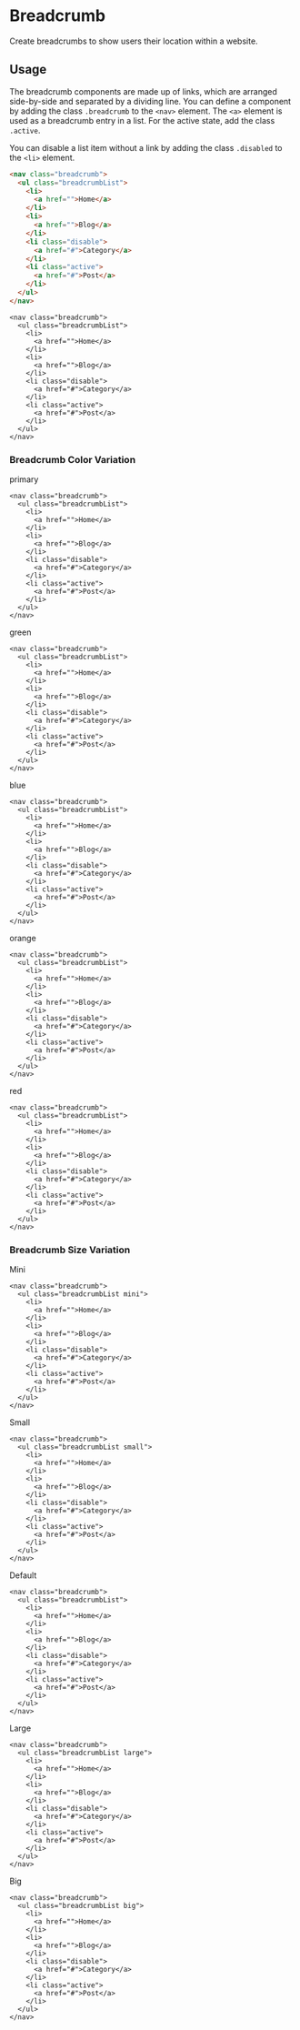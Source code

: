 # Breadcrumb

<p class="uk-text-lead">Create breadcrumbs to show users their location within a website.</p>

## Usage

The breadcrumb components are made up of links, which are arranged side-by-side and separated by a dividing line. You can define a component by adding the class `.breadcrumb` to the `<nav>` element. The `<a>` element is used as a breadcrumb entry in a list. For the active state, add the class `.active`.

You can disable a list item without a link by adding the class `.disabled` to the `<li>` element.

```html
<nav class="breadcrumb">
  <ul class="breadcrumbList">
    <li>
      <a href="">Home</a>
    </li>
    <li>
      <a href="">Blog</a>
    </li>
    <li class="disable">
      <a href="#">Category</a>
    </li>
    <li class="active">
      <a href="#">Post</a>
    </li>
  </ul>
</nav>
```

```example
<nav class="breadcrumb">
  <ul class="breadcrumbList">
    <li>
      <a href="">Home</a>
    </li>
    <li>
      <a href="">Blog</a>
    </li>
    <li class="disable">
      <a href="#">Category</a>
    </li>
    <li class="active">
      <a href="#">Post</a>
    </li>
  </ul>
</nav>
```

### Breadcrumb Color Variation

primary

```example
<nav class="breadcrumb">
  <ul class="breadcrumbList">
    <li>
      <a href="">Home</a>
    </li>
    <li>
      <a href="">Blog</a>
    </li>
    <li class="disable">
      <a href="#">Category</a>
    </li>
    <li class="active">
      <a href="#">Post</a>
    </li>
  </ul>
</nav>
```

green


```example
<nav class="breadcrumb">
  <ul class="breadcrumbList">
    <li>
      <a href="">Home</a>
    </li>
    <li>
      <a href="">Blog</a>
    </li>
    <li class="disable">
      <a href="#">Category</a>
    </li>
    <li class="active">
      <a href="#">Post</a>
    </li>
  </ul>
</nav>
```

blue

```example
<nav class="breadcrumb">
  <ul class="breadcrumbList">
    <li>
      <a href="">Home</a>
    </li>
    <li>
      <a href="">Blog</a>
    </li>
    <li class="disable">
      <a href="#">Category</a>
    </li>
    <li class="active">
      <a href="#">Post</a>
    </li>
  </ul>
</nav>
```

orange

```example
<nav class="breadcrumb">
  <ul class="breadcrumbList">
    <li>
      <a href="">Home</a>
    </li>
    <li>
      <a href="">Blog</a>
    </li>
    <li class="disable">
      <a href="#">Category</a>
    </li>
    <li class="active">
      <a href="#">Post</a>
    </li>
  </ul>
</nav>
```

red

```example
<nav class="breadcrumb">
  <ul class="breadcrumbList">
    <li>
      <a href="">Home</a>
    </li>
    <li>
      <a href="">Blog</a>
    </li>
    <li class="disable">
      <a href="#">Category</a>
    </li>
    <li class="active">
      <a href="#">Post</a>
    </li>
  </ul>
</nav>
```

### Breadcrumb Size Variation

Mini

```example
<nav class="breadcrumb">
  <ul class="breadcrumbList mini">
    <li>
      <a href="">Home</a>
    </li>
    <li>
      <a href="">Blog</a>
    </li>
    <li class="disable">
      <a href="#">Category</a>
    </li>
    <li class="active">
      <a href="#">Post</a>
    </li>
  </ul>
</nav>
```

Small

```example
<nav class="breadcrumb">
  <ul class="breadcrumbList small">
    <li>
      <a href="">Home</a>
    </li>
    <li>
      <a href="">Blog</a>
    </li>
    <li class="disable">
      <a href="#">Category</a>
    </li>
    <li class="active">
      <a href="#">Post</a>
    </li>
  </ul>
</nav>
```

Default

```example
<nav class="breadcrumb">
  <ul class="breadcrumbList">
    <li>
      <a href="">Home</a>
    </li>
    <li>
      <a href="">Blog</a>
    </li>
    <li class="disable">
      <a href="#">Category</a>
    </li>
    <li class="active">
      <a href="#">Post</a>
    </li>
  </ul>
</nav>
```

Large

```example
<nav class="breadcrumb">
  <ul class="breadcrumbList large">
    <li>
      <a href="">Home</a>
    </li>
    <li>
      <a href="">Blog</a>
    </li>
    <li class="disable">
      <a href="#">Category</a>
    </li>
    <li class="active">
      <a href="#">Post</a>
    </li>
  </ul>
</nav>
```

Big

```example
<nav class="breadcrumb">
  <ul class="breadcrumbList big">
    <li>
      <a href="">Home</a>
    </li>
    <li>
      <a href="">Blog</a>
    </li>
    <li class="disable">
      <a href="#">Category</a>
    </li>
    <li class="active">
      <a href="#">Post</a>
    </li>
  </ul>
</nav>
```
